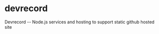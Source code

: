 devrecord
=========

Devrecord -- Node.js services and hosting to support static github hosted site
